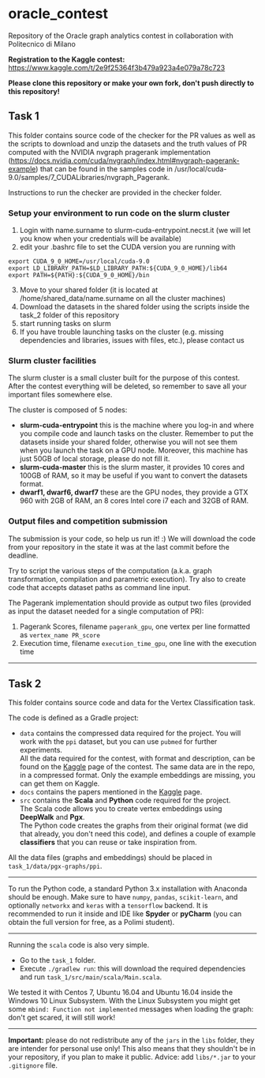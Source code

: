 # oracle_contest
Repository of the Oracle graph analytics contest in collaboration with Politecnico di Milano

**Registration to the Kaggle contest:** https://www.kaggle.com/t/2e9f25364f3b479a923a4e079a78c723

**Please clone this repository or make your own fork, don't push directly to this repository!**


## Task 1

This folder contains source code of the checker for the PR values as well as the scripts to download and unzip the datasets and the truth values of PR computed with the NVIDIA nvgraph pragerank implementation (https://docs.nvidia.com/cuda/nvgraph/index.html#nvgraph-pagerank-example) that can be found in the samples code in /usr/local/cuda-9.0/samples/7_CUDALibraries/nvgraph_Pagerank.

Instructions to run the checker are provided in the checker folder.

### Setup your environment to run code on the slurm cluster

1. Login with name.surname to slurm-cuda-entrypoint.necst.it (we will let you know when your credentials will be available)
2. edit your .bashrc file to set the CUDA version you are running with
```
export CUDA_9_0_HOME=/usr/local/cuda-9.0
export LD_LIBRARY_PATH=$LD_LIBRARY_PATH:${CUDA_9_0_HOME}/lib64
export PATH=${PATH}:${CUDA_9_0_HOME}/bin
```
3. Move to your shared folder (it is located at /home/shared_data/name.surname on all the cluster machines)
4. Download the datasets in the shared folder using the scripts inside the task_2 folder of this repository
5. start running tasks on slurm
6. If you have trouble launching tasks on the cluster (e.g. missing dependencies and libraries, issues with files, etc.), please contact us

### Slurm cluster facilities

The slurm cluster is a small cluster built for the purpose of this contest. After the contest everything will be deleted, so remember to save all your important files somewhere else.

The cluster is composed of 5 nodes:
* **slurm-cuda-entrypoint** this is the machine where you log-in and where you compile code and launch tasks on the cluster. Remember to put the datasets inside your shared folder, otherwise you will not see them when you launch the task on a GPU node. Moreover, this machine has just 50GB of local storage, please do not fill it.
* **slurm-cuda-master** this is the slurm master, it provides 10 cores and 100GB of RAM, so it may be useful if you want to convert the datasets format.
* **dwarf1, dwarf6, dwarf7** these are the GPU nodes, they provide a GTX 960 with 2GB of RAM, an 8 cores Intel core i7 each and 32GB of RAM.

### Output files and competition submission

The submission is your code, so help us run it! :)
We will download the code from your repository in the state it was at the last commit before the deadline.

Try to script the various steps of the computation (a.k.a. graph transformation, compilation and parametric execution). Try also to create code that accepts dataset paths as command line input.

The Pagerank implementation should provide as output two files (provided as input the dataset needed for a single computation of PR):

1. Pagerank Scores, filename `pagerank_gpu`, one vertex per line formatted as `vertex_name PR_score`
2. Execution time, filename `execution_time_gpu`, one line with the execution time

***

## Task 2

This folder contains source code and data for the Vertex Classification task.

The code is defined as a Gradle project:
* `data` contains the compressed data required for the project. You will work with the `ppi` dataset, but you can use `pubmed` for further experiments.   
All the data required for the contest, with format and description, can be found on the [Kaggle](https://www.kaggle.com/c/oracle-polimi-contest/data) page of the contest. The same data are in the repo, in a compressed format. Only the example embeddings are missing, you can get them on Kaggle.
* `docs` contains the papers mentioned in the [Kaggle](https://www.kaggle.com/c/oracle-polimi-contest#Documents) page.
* `src` contains the **Scala** and **Python** code required for the project.  
The Scala code allows you to create vertex embeddings using **DeepWalk** and **Pgx**.  
The Python code creates the graphs from their original format (we did that already, you don't need this code), and defines a couple of example **classifiers** that you can reuse or take inspiration from.

All the data files (graphs and embeddings) should be placed in `task_1/data/pgx-graphs/ppi`.


***

To run the Python code, a standard Python 3.x installation with Anaconda should be enough.
Make sure to have `numpy`, `pandas`, `scikit-learn`, and optionally `networkx` and `keras` with a `tensorflow` backend.
It is recommended to run it inside and IDE like **Spyder** or **pyCharm** (you can obtain the full version for free, as a Polimi student).

***

Running the `scala` code is also very simple.
* Go to the `task_1` folder.
* Execute `./gradlew run`: this will download the required dependencies and run `task_1/src/main/scala/Main.scala`.

We tested it with Centos 7, Ubuntu 16.04 and Ubuntu 16.04 inside the Windows 10 Linux Subsystem.
With the Linux Subsystem you might get some `mbind: Function not implemented` messages when loading the graph: don't get scared, it will still work!

***

**Important:** please do not redistribute any of the `jars` in the `libs` folder, they are intender for personal use only!
This also means that they shouldn't be in your repository, if you plan to make it public.
Advice: add `libs/*.jar` to your `.gitignore` file.
